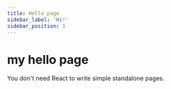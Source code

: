 ```yaml
---
title: Hello page
sidebar_label: 'Hi!'
sidebar_position: 1
---
```


# my hello page

You don't need React to write simple standalone pages.
